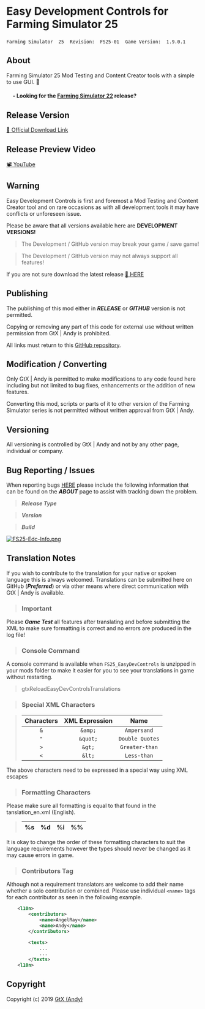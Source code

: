 # Easy Development Controls for Farming Simulator 25

`Farming Simulator  25`&nbsp;&nbsp;&nbsp;&nbsp;`Revision:  FS25-01`&nbsp;&nbsp;&nbsp;&nbsp;`Game Version:  1.9.0.1`

## About
Farming Simulator 25 Mod Testing and Content Creator tools with a simple to use GUI. :tractor:

#### &nbsp;&nbsp;&nbsp;&nbsp; - Looking for the [Farming Simulator 22](https://github.com/GtX-Andy/easyDevelopmentControls) release?

## Release Version

[🎁 Official Download Link](https://www.farming-simulator.com/mod.php?&mod_id=324487)

## Release Preview Video

[📽 YouTube](https://youtu.be/kI4Gcej4YHk)

## Warning

Easy Development Controls is first and foremost a Mod Testing and Content Creator tool and on rare occasions as with all development tools it may have conflicts or unforeseen issue.

Please be aware that all versions available here are **DEVELOPMENT VERSIONS!**

> The Development / GitHub version may break your game / save game!

> The Development / GitHub version may not always support all features!

If you are not sure download the latest release [🎁 HERE](https://www.farming-simulator.com/mod.php?&mod_id=324487)

## Publishing
The publishing of this mod either in ***RELEASE*** or ***GITHUB*** version is not permitted.

Copying or removing any part of this code for external use without written permission from GtX | Andy is prohibited.

All links must return to this [GitHub repository](https://github.com/GtX-Andy/FS25_EasyDevelopmentControls).

## Modification / Converting
Only GtX | Andy is permitted to make modifications to any code found here including but not limited to bug fixes, enhancements or the addition of new features.

Converting this mod, scripts or parts of it to other version of the Farming Simulator series is not permitted without written approval from GtX | Andy.

## Versioning
All versioning is controlled by GtX | Andy and not by any other page, individual or company.

## Bug Reporting / Issues

When reporting bugs [HERE](https://github.com/GtX-Andy/FS25_EasyDevelopmentControls/issues) please include the following information that can be found on the ***ABOUT*** page to assist with tracking down the problem.

> ***Release Type***

> ***Version***

> ***Build***

[![FS25-Edc-Info.png](https://i.postimg.cc/9Mf7LkNL/FS25-Edc-Info.png)](https://postimg.cc/KKdjz0bT)

## Translation Notes
If you wish to contribute to the translation for your native or spoken language this is always welcomed.
Translations can be submitted here on GitHub (***Preferred***) or via other means where direct communication with GtX | Andy is available.

> ### Important

Please ***Game Test*** all features after translating and before submitting the XML to make sure formatting is correct and no errors are produced in the log file!

> ### Console Command

A console command is available when `FS25_EasyDevControls` is unzipped in your mods folder to make it easier for you to see your translations in game without restarting.

> gtxReloadEasyDevControlsTranslations

> ### Special XML Characters


>| Characters   | XML Expression | Name              |
>|:------------:|:--------------:|:-----------------:|
>| ```&```      | ```&amp;```    |```Ampersand```    |
>| ```"```      | ```&quot;```   |```Double Quotes```|
>| ```>```      | ```&gt;```     |```Greater-than``` |
>| ```<```      | ```&lt;```     |```Less-than```    |

 The above characters need to be expressed in a special way using XML escapes

> ### Formatting Characters

Please make sure all formatting is equal to that found in the tanslation_en.xml (English).

>| %s | %d | %i | %%|
>|:--:|:--:|:--:|:-:|

It is okay to change the order of these formatting characters to suit the language requirements however the types should never be changed as it may cause errors in game.

> ### Contributors Tag

Although not a requirement translators are welcome to add their name whether a solo contribution or combined.
Please use individual `<name>` tags for each contributor as seen in the following example.

```xml
    <l10n>
        <contributors>
            <name>AngelRay</name>
            <name>Andy</name>
        </contributors>

        <texts>
            ...
            ...
        </texts>
    <l10n>
```

## Copyright
Copyright (c) 2019 [GtX (Andy)](https://github.com/GtX-Andy)

